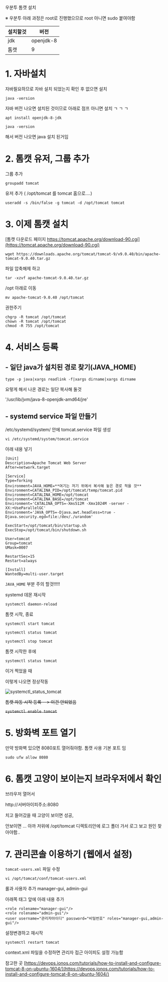 우분투 톰캣 설치

※ 우분투 아래 과정은 root로 진행했으므로 root 아니면 sudo 붙여야함 


| 설치할것 | 버전 |
| ------ | ------ |
| jdk | openjdk-8  |
| 톰캣 | 9 |



# 1. 자바설치

자바필요하므로 자바 설치 되었는지 확인 후 없으면 설치

`java -version`

자바 버전 나오면 설치된 것이므로 아래로 점프
아니면 설치 ㄱ ㄱ ㄱ

`apt install openjdk-8-jdk`


`java -version`


해서 버전 나오면 java 설치 된거임



# 2. 톰캣 유저, 그룹 추가 

그룹 추가

`groupadd tomcat`

유저 추가 ( /opt/tomcat 를 tomcat 홈으로....)

`useradd -s /bin/false -g tomcat -d /opt/tomcat tomcat`


# 3. 이제 톰캣 설치

[톰캣 다운로드 페이지 https://tomcat.apache.org/download-90.cgi](https://tomcat.apache.org/download-90.cgi)

`wget https://downloads.apache.org/tomcat/tomcat-9/v9.0.40/bin/apache-tomcat-9.0.40.tar.gz`

파일 압축해제 하고

`tar -xzvf apache-tomcat-9.0.40.tar.gz`

/opt 아래로 이동

`mv apache-tomcat-9.0.40 /opt/tomcat`

권한주기 

```
chgrp -R tomcat /opt/tomcat
chown -R tomcat /opt/tomcat
chmod -R 755 /opt/tomcat
```





# 4. 서비스 등록


## - 일단 java가 설치된 경로 찾기(JAVA_HOME)

`type -p java|xargs readlink -f|xargs dirname|xargs dirname`

요렇게 해서  나온 경로는 일단 복사해 둘것

'/usr/lib/jvm/java-8-openjdk-amd64/jre'


## - systemd service 파일 만들기
/etc/systemd/system/ 안에 tomcat.service 파일 생성

`vi /etc/systemd/system/tomcat.service`

아래 내용 넣기

```
[Unit]
Description=Apache Tomcat Web Server
After=network.target

[Service]
Type=forking
Environment=JAVA_HOME=**여기는 저기 위에서 복사해 놓은 경로 적을 것**
Environment=CATALINA_PID=/opt/tomcat/temp/tomcat.pid
Environment=CATALINA_HOME=/opt/tomcat 
Environment=CATALINA_BASE=/opt/tomcat 
Environment='CATALINA_OPTS=-Xms512M -Xmx1024M -server -XX:+UseParallelGC' 
Environment='JAVA_OPTS=-Djava.awt.headless=true -Djava.security.egd=file:/dev/./urandom' 

ExecStart=/opt/tomcat/bin/startup.sh
ExecStop=/opt/tomcat/bin/shutdown.sh
 
User=tomcat
Group=tomcat
UMask=0007

RestartSec=15
Restart=always

[Install]
WantedBy=multi-user.target

```


`JAVA_HOME` 부분 주의 할것!!!!!



systemd 데몬 재시작

`systemctl daemon-reload`



톰캣 시작, 종료 

`systemctl start tomcat`

`systemctl status tomcat`

`systemctl stop tomcat`


톰캣 시작한 후에 


`systemctl status tomcat`


이거 찍었을 때

이렇게 나오면 정상작동


![systemctl_status_tomcat](https://gitlab.com/linkweb/manage_dev_server/-/wikis/uploads/02eb65989a56c258c6d8244be2f8ff5c/systemctl_status_tomcat.png)






~~톰캣 자동 시작 등록  --> 이건 안되었음~~

~~`systemctl enable tomcat`~~




# 5. 방화벽 포트 열기

만약 방화벽 있으면 8080포트 열어줘야함. 톰캣 사용 기본 포트 임

`sudo ufw allow 8080`





# 6. 톰캣 고양이 보이는지 브라우저에서 확인


브라우저 열어서 

http://서버아이피주소:8080 

치고 들어갔을 때 고양이 보이면 성공,

안보이면 ... 아까 저위에 /opt/tomcat 디렉토리안에 로그 폴더 가서 로그 보고 원인 찾아야함..






# 7. 관리콘솔 이용하기 (웹에서 설정)

`tomcat-users.xml` 파일 수정 



`vi /opt/tomcat/conf/tomcat-users.xml`

롤과 사용자 추가
manager-gui, admin-gui

아래쪽  </tomcat-users> 태그 앞에 아래 내용 추가

```
<role rolename="manager-gui"/>
<role rolename="admin-gui"/>
<user username="관리자아이디" password="비밀번호" roles="manager-gui,admin-gui"/>
```

설정변경하고 재시작


`systemctl restart tomcat`




context.xml 파일을 수정하면 관리자 접근 아이피도 설정 가능함




참고한 곳 
[https://devops.ionos.com/tutorials/how-to-install-and-configure-tomcat-8-on-ubuntu-1604/](https://devops.ionos.com/tutorials/how-to-install-and-configure-tomcat-8-on-ubuntu-1604/)



